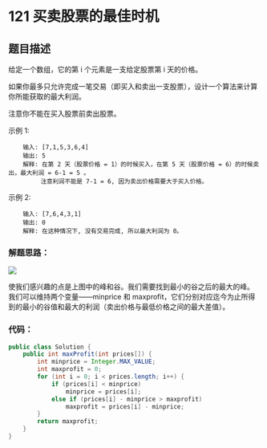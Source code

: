 # 121 买卖股票的最佳时机

## 题目描述
给定一个数组，它的第 i 个元素是一支给定股票第 i 天的价格。

如果你最多只允许完成一笔交易（即买入和卖出一支股票），设计一个算法来计算你所能获取的最大利润。

注意你不能在买入股票前卖出股票。

示例 1:

		输入: [7,1,5,3,6,4]
		输出: 5
		解释: 在第 2 天（股票价格 = 1）的时候买入，在第 5 天（股票价格 = 6）的时候卖出，最大利润 = 6-1 = 5 。
		     注意利润不能是 7-1 = 6, 因为卖出价格需要大于买入价格。
示例 2:

		输入: [7,6,4,3,1]
		输出: 0
		解释: 在这种情况下, 没有交易完成, 所以最大利润为 0。

### 解题思路：
![](https://pic.leetcode-cn.com/cc4ef55d97cfef6f9215285c7573027c4b265c31101dd54e8555a7021c95c927-file_1555699418271)

使我们感兴趣的点是上图中的峰和谷。我们需要找到最小的谷之后的最大的峰。
我们可以维持两个变量——minprice 和 maxprofit，它们分别对应迄今为止所得到的最小的谷值和最大的利润（卖出价格与最低价格之间的最大差值）。


### 代码：

```java
public class Solution {
    public int maxProfit(int prices[]) {
        int minprice = Integer.MAX_VALUE;
        int maxprofit = 0;
        for (int i = 0; i < prices.length; i++) {
            if (prices[i] < minprice)
                minprice = prices[i];
            else if (prices[i] - minprice > maxprofit)
                maxprofit = prices[i] - minprice;
        }
        return maxprofit;
    }
}

```